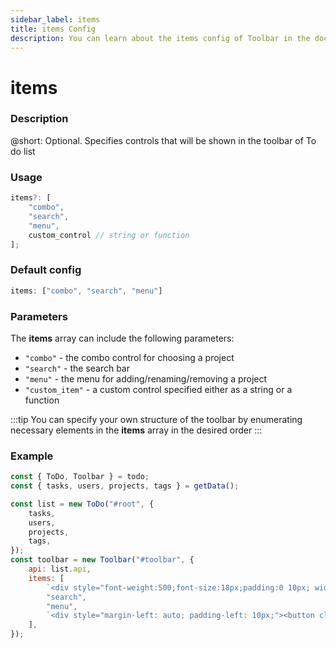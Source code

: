 ```yaml
---
sidebar_label: items
title: items Config
description: You can learn about the items config of Toolbar in the documentation of the DHTMLX JavaScript To Do List library. Browse developer guides and API reference, try out code examples and live demos, and download a free 30-day evaluation version of DHTMLX To Do List.
---
```


# items

### Description

@short: Optional. Specifies controls that will be shown in the toolbar of To do list


### Usage

~~~js
items?: [
    "combo",
    "search",
    "menu",
    custom_control // string or function
];
~~~

### Default config

~~~js
items: ["combo", "search", "menu"]
~~~

### Parameters

The **items** array can include the following parameters:

- `"combo"` - the combo control for choosing a project
- `"search"` - the search bar 
- `"menu"` - the menu for adding/renaming/removing a project
- `"custom_item"` - a custom control specified either as a string or a function

:::tip
You can specify your own structure of the toolbar by enumerating necessary elements in the **items** array in the desired order
:::

### Example

~~~js {12-17}
const { ToDo, Toolbar } = todo;
const { tasks, users, projects, tags } = getData();

const list = new ToDo("#root", {
	tasks,
	users,
	projects,
	tags,
});
const toolbar = new Toolbar("#toolbar", {
	api: list.api,
	items: [
		`<div style="font-weight:500;font-size:18px;padding:0 10px; width: 100%">Logo<div/>`,
		"search",
		"menu",
		`<div style="margin-left: auto; padding-left: 10px;"><button class="g-btn g-btn--sm">Custom button</button></div>`,
	],
});
~~~

